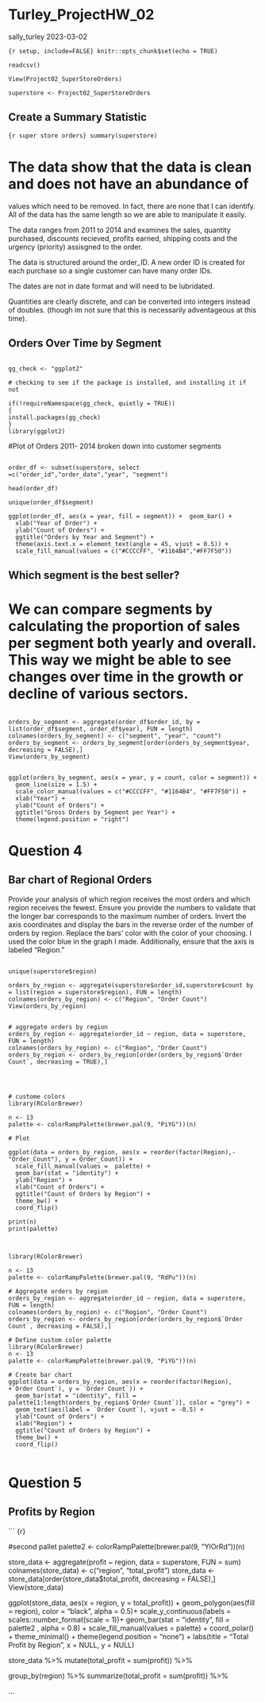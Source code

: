 Turley_ProjectHW_02
================
sally_turley
2023-03-02

`{r setup, include=FALSE} knitr::opts_chunk$set(echo = TRUE)`

``` {r}
readcsv()

View(Project02_SuperStoreOrders)

superstore <- Project02_SuperStoreOrders
```

## Create a Summary Statistic

`{r super store orders} summary(superstore)`

# The data show that the data is clean and does not have an abundance of

values which need to be removed. In fact, there are none that I can
identify. All of the data has the same length so we are able to
manipulate it easily.

The data ranges from 2011 to 2014 and examines the sales, quantity
purchased, discounts recieved, profits earned, shipping costs and the
urgency (priority) assisgned to the order.

The data is structured around the order_ID. A new order ID is created
for each purchase so a single customer can have many order IDs.

The dates are not in date format and will need to be lubridated.

Quantities are clearly discrete, and can be converted into integers
instead of doubles. (though im not sure that this is necessarily
adventageous at this time).

## Orders Over Time by Segment

``` {r}

gg_check <- "ggplot2"

# checking to see if the package is installed, and installing it if not

if(!requireNamespace(gg_check, quietly = TRUE)) 
{
install.packages(gg_check)
}
library(ggplot2)

```

\#Plot of Orders 2011- 2014 broken down into customer segments

``` {r}

order_df <- subset(superstore, select =c("order_id","order_date","year", "segment")

head(order_df)

unique(order_df$segment)

ggplot(order_df, aes(x = year, fill = segment)) +  geom_bar() +
  xlab("Year of Order") +
  ylab("Count of Orders") +
  ggtitle("Orders by Year and Segment") +
  theme(axis.text.x = element_text(angle = 45, vjust = 0.5)) +
  scale_fill_manual(values = c("#CCCCFF", "#1164B4","#FF7F50"))
```

## Which segment is the best seller?

# We can compare segments by calculating the proportion of sales per segment both yearly and overall. This way we might be able to see changes over time in the growth or decline of various sectors.

``` {r}

orders_by_segment <- aggregate(order_df$order_id, by = list(order_df$segment, order_df$year), FUN = length)
colnames(orders_by_segment) <- c("segment", "year", "count")
orders_by_segment <- orders_by_segment[order(orders_by_segment$year, decreasing = FALSE),]
View(orders_by_segment)


ggplot(orders_by_segment, aes(x = year, y = count, color = segment)) +
  geom_line(size = 1.5) +
  scale_color_manual(values = c("#CCCCFF", "#1164B4", "#FF7F50")) +
  xlab("Year") +
  ylab("Count of Orders") +
  ggtitle("Gross Orders by Segment per Year") +
  theme(legend.position = "right") 

```

# Question 4

## Bar chart of Regional Orders

Provide your analysis of which region receives the most orders and which
region receives the fewest. Ensure you provide the numbers to validate
that the longer bar corresponds to the maximum number of orders. Invert
the axis coordinates and display the bars in the reverse order of the
number of orders by region. Replace the bars’ color with the color of
your choosing. I used the color blue in the graph I made. Additionally,
ensure that the axis is labeled “Region.”

``` {r}

unique(superstore$region)

orders_by_region <- aggregate(superstore$order_id,superstore$count by = list(region = superstore$region), FUN = length)
colnames(orders_by_region) <- c("Region", "Order Count")
View(orders_by_region)


# aggregate orders by region
orders_by_region <- aggregate(order_id ~ region, data = superstore, FUN = length)
colnames(orders_by_region) <- c("Region", "Order Count")
orders_by_region <- orders_by_region[order(orders_by_region$`Order Count`, decreasing = TRUE),]




# custome colors
library(RColorBrewer)

n <- 13
palette <- colorRampPalette(brewer.pal(9, "PiYG"))(n)

# Plot

ggplot(data = orders_by_region, aes(x = reorder(factor(Region),-"Order_Count"), y = Order_Count)) +
  scale_fill_manual(values =  palette) +
  geom_bar(stat = "identity") +
  ylab("Region") +
  xlab("Count of Orders") +
  ggtitle("Count of Orders by Region") +
  theme_bw() +
  coord_flip()
  
print(n)
print(palette)
  
  
```

``` {r}
library(RColorBrewer)

n <- 13
palette <- colorRampPalette(brewer.pal(9, "RdPu"))(n)
```

``` {r}
# Aggregate orders by region
orders_by_region <- aggregate(order_id ~ region, data = superstore, FUN = length)
colnames(orders_by_region) <- c("Region", "Order Count")
orders_by_region <- orders_by_region[order(orders_by_region$`Order Count`, decreasing = FALSE),]

# Define custom color palette
library(RColorBrewer)
n <- 13
palette <- colorRampPalette(brewer.pal(9, "PiYG"))(n)

# Create bar chart
ggplot(data = orders_by_region, aes(x = reorder(factor(Region), +`Order Count`), y = `Order Count`)) +
  geom_bar(stat = "identity", fill = palette[1:length(orders_by_region$`Order Count`)], color = "grey") +
  geom_text(aes(label = `Order Count`), vjust = -0.5) +
  ylab("Count of Orders") +
  xlab("Region") +
  ggtitle("Count of Orders by Region") +
  theme_bw() +
  coord_flip()
  
```

# Question 5

## Profits by Region

\`\`\` {r}

\#second pallet palette2 \<- colorRampPalette(brewer.pal(9,
“YlOrRd”))(n)

store_data \<- aggregate(profit \~ region, data = superstore, FUN = sum)
colnames(store_data) \<- c(“region”, “total_profit”) store_data \<-
store_data\[order(store_data\$total_profit, decreasing = FALSE),\]
View(store_data)

ggplot(store_data, aes(x = region, y = total_profit)) +
geom_polygon(aes(fill = region), color = “black”, alpha = 0.5)+
scale_y\_continuous(labels = scales::number_format(scale = 1))+
geom_bar(stat = “identity”, fill = palette2 , alpha = 0.8) +
scale_fill_manual(values = palette) + coord_polar() + theme_minimal() +
theme(legend.position = “none”) + labs(title = “Total Profit by Region”,
x = NULL, y = NULL)

store_data %\>% mutate(total_profit = sum(profit)) %\>%

group_by(region) %\>% summarize(total_profit = sum(profit)) %\>%

…
